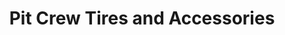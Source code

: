 ---
title: "Pit Crew Tires and Accessories"
url: /lincoln/pit-crew-tires-and-accessories/
shop: car repair
---